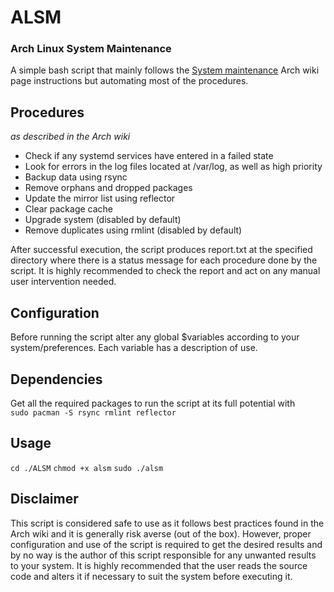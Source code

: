 # ALSM
### Arch Linux System Maintenance
A simple bash script that mainly follows the [System maintenance](https://wiki.archlinux.org/index.php/System_maintenance) Arch wiki page instructions but automating most of the procedures.
## Procedures
*as described in the Arch wiki*
- Check if any systemd services have entered in a failed state
- Look for errors in the log files located at /var/log, as well as high priority
- Backup data using rsync
- Remove orphans and dropped packages
- Update the mirror list using reflector
- Clear package cache
- Upgrade system (disabled by default)
- Remove duplicates using rmlint (disabled by default)

After successful execution, the script produces report.txt at the specified directory where there is a status message for each procedure done by the script. It is highly recommended to check the report and act on any manual user intervention needed.
## Configuration
Before running the script alter any global $variables according to your system/preferences. Each variable has a description of use.
## Dependencies
Get all the required packages to run the script at its full potential with  
`sudo pacman -S rsync rmlint reflector`
## Usage
`cd ./ALSM`
`chmod +x alsm`
`sudo ./alsm`
## Disclaimer
This script is considered safe to use as it follows best practices found in the Arch wiki and it is generally risk averse (out of the box). However, proper configuration and use of the script is required to get the desired results and by no way is the author of this script responsible for any unwanted results to your system. It is highly recommended that the user reads the source code and alters it if necessary to suit the system before executing it.
